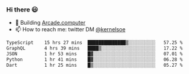 ### Hi there 😃

- 🔨 Building [Arcade.computer](https://arcade.computer)
- 📫 How to reach me: twitter DM [@kernelsoe](https://twitter.com/kernelsoe)

<!--START_SECTION:waka-->

```txt
TypeScript    15 hrs 27 mins  ██████████████▒░░░░░░░░░░   57.25 %
GraphQL       4 hrs 39 mins   ████▒░░░░░░░░░░░░░░░░░░░░   17.22 %
JSON          1 hr 53 mins    █▓░░░░░░░░░░░░░░░░░░░░░░░   07.01 %
Python        1 hr 41 mins    █▓░░░░░░░░░░░░░░░░░░░░░░░   06.28 %
Dart          1 hr 25 mins    █▒░░░░░░░░░░░░░░░░░░░░░░░   05.27 %
```

<!--END_SECTION:waka-->
